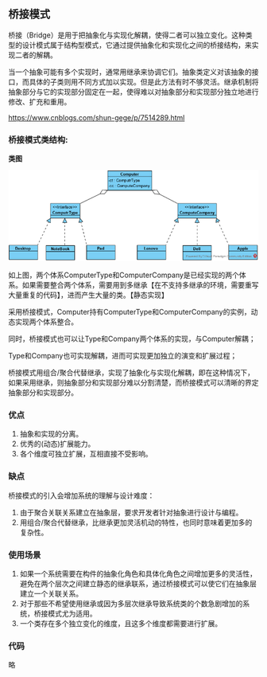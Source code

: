 ## 桥接模式

桥接（Bridge）是用于把抽象化与实现化解耦，使得二者可以独立变化。这种类型的设计模式属于结构型模式，它通过提供抽象化和实现化之间的桥接结构，来实现二者的解耦。

当一个抽象可能有多个实现时，通常用继承来协调它们。抽象类定义对该抽象的接口，而具体的子类则用不同方式加以实现。但是此方法有时不够灵活。继承机制将抽象部分与它的实现部分固定在一起，使得难以对抽象部分和实现部分独立地进行修改、扩充和重用。

https://www.cnblogs.com/shun-gege/p/7514289.html

### 桥接模式类结构:

**类图**

![桥接模式类图](./images/bridge.png)



如上图，两个体系ComputerType和ComputerCompany是已经实现的两个体系。如果需要整合两个体系，需要用到多继承【在不支持多继承的环境，需要重写大量重复的代码】，进而产生大量的类。【静态实现】

采用桥接模式，Computer持有ComputerType和ComputerCompany的实例，动态实现两个体系整合。

同时，桥接模式也可以让Type和Company两个体系的实现，与Computer解耦；

Type和Company也可实现解耦，进而可实现更加独立的演变和扩展过程；

桥接模式用组合/聚合代替继承，实现了抽象化与实现化解耦，即在这种情况下，如果采用继承，则抽象部分和实现部分难以分割清楚，而桥接模式可以清晰的界定抽象部分和实现部分。

### 优点

1. 抽象和实现的分离。
2. 优秀的(动态)扩展能力。 
3. 各个维度可独立扩展，互相直接不受影响。																																																				

### 缺点

桥接模式的引入会增加系统的理解与设计难度：

1. 由于聚合关联关系建立在抽象层，要求开发者针对抽象进行设计与编程。
2. 用组合/聚合代替继承，比继承更加灵活机动的特性，也同时意味着更加多的复杂性。



### 使用场景

1. 如果一个系统需要在构件的抽象化角色和具体化角色之间增加更多的灵活性，避免在两个层次之间建立静态的继承联系，通过桥接模式可以使它们在抽象层建立一个关联关系。 
2. 对于那些不希望使用继承或因为多层次继承导致系统类的个数急剧增加的系统，桥接模式尤为适用。 
3. 一个类存在多个独立变化的维度，且这多个维度都需要进行扩展。

### 代码

略